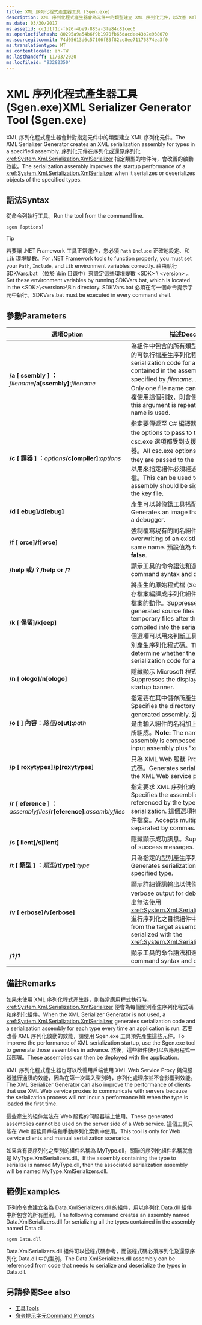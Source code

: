 ```yaml
---
title: XML 序列化程式產生器工具 (Sgen.exe)
description: XML 序列化程式產生器會為元件中的類型建立 XML 序列化元件，以改善 XmlSerializer 的啟動效能。
ms.date: 03/30/2017
ms.assetid: cc1d1f1c-fb26-4be9-885a-3fe84c81cec6
ms.openlocfilehash: 80295a9a54b6f9b1970fb65dacdee43b2e938070
ms.sourcegitcommit: 74d05613d6c57106f83f82ce8ee71176874ea3f0
ms.translationtype: MT
ms.contentlocale: zh-TW
ms.lasthandoff: 11/03/2020
ms.locfileid: "93282350"
---
```

# <a name="xml-serializer-generator-tool-sgenexe"></a><span data-ttu-id="3dfeb-103">XML 序列化程式產生器工具 (Sgen.exe)</span><span class="sxs-lookup"><span data-stu-id="3dfeb-103">XML Serializer Generator Tool (Sgen.exe)</span></span>

<span data-ttu-id="3dfeb-104">XML 序列化程式產生器會針對指定元件中的類型建立 XML 序列化元件。</span><span class="sxs-lookup"><span data-stu-id="3dfeb-104">The XML Serializer Generator creates an XML serialization assembly for types in a specified assembly.</span></span> <span data-ttu-id="3dfeb-105">序列化元件在序列化或還原序列化 <xref:System.Xml.Serialization.XmlSerializer> 指定類型的物件時，會改善的啟動效能。</span><span class="sxs-lookup"><span data-stu-id="3dfeb-105">The serialization assembly improves the startup performance of a <xref:System.Xml.Serialization.XmlSerializer> when it serializes or deserializes objects of the specified types.</span></span>
  
## <a name="syntax"></a><span data-ttu-id="3dfeb-106">語法</span><span class="sxs-lookup"><span data-stu-id="3dfeb-106">Syntax</span></span>

<span data-ttu-id="3dfeb-107">從命令列執行工具。</span><span class="sxs-lookup"><span data-stu-id="3dfeb-107">Run the tool from the command line.</span></span>
  
```console  
sgen [options]  
```
  
> [!TIP]
> <span data-ttu-id="3dfeb-108">若要讓 .NET Framework 工具正常運作，您必須 `Path` `Include` 正確地設定、和 `Lib` 環境變數。</span><span class="sxs-lookup"><span data-stu-id="3dfeb-108">For .NET Framework tools to function properly, you must set your `Path`, `Include`, and `Lib` environment variables correctly.</span></span> <span data-ttu-id="3dfeb-109">藉由執行 SDKVars.bat （位於 \bin 目錄中）來設定這些環境變數 \<SDK> \\ \<version> 。</span><span class="sxs-lookup"><span data-stu-id="3dfeb-109">Set these environment variables by running SDKVars.bat, which is located in the \<SDK>\\\<version>\Bin directory.</span></span> <span data-ttu-id="3dfeb-110">SDKVars.bat 必須在每一個命令提示字元中執行。</span><span class="sxs-lookup"><span data-stu-id="3dfeb-110">SDKVars.bat must be executed in every command shell.</span></span>
  
## <a name="parameters"></a><span data-ttu-id="3dfeb-111">參數</span><span class="sxs-lookup"><span data-stu-id="3dfeb-111">Parameters</span></span>  
  
|<span data-ttu-id="3dfeb-112">選項</span><span class="sxs-lookup"><span data-stu-id="3dfeb-112">Option</span></span>|<span data-ttu-id="3dfeb-113">描述</span><span class="sxs-lookup"><span data-stu-id="3dfeb-113">Description</span></span>|  
|------------|-----------------|  
|<span data-ttu-id="3dfeb-114">**/a \[ ssembly \] ：**_filename_</span><span class="sxs-lookup"><span data-stu-id="3dfeb-114">**/a\[ssembly\]:**_filename_</span></span>|<span data-ttu-id="3dfeb-115">為組件中包含的所有類型或 *filename* 所指定的可執行檔產生序列化程式碼。</span><span class="sxs-lookup"><span data-stu-id="3dfeb-115">Generates serialization code for all the types contained in the assembly or executable specified by *filename*.</span></span> <span data-ttu-id="3dfeb-116">只能提供一個檔名。</span><span class="sxs-lookup"><span data-stu-id="3dfeb-116">Only one file name can be provided.</span></span> <span data-ttu-id="3dfeb-117">如果重複使用這個引數，則會使用最後一個檔名。</span><span class="sxs-lookup"><span data-stu-id="3dfeb-117">If this argument is repeated, the last file name is used.</span></span>|  
|<span data-ttu-id="3dfeb-118">**/c \[ 譯器 \] ：**_options_</span><span class="sxs-lookup"><span data-stu-id="3dfeb-118">**/c\[ompiler\]:**_options_</span></span>|<span data-ttu-id="3dfeb-119">指定要傳遞至 C# 編譯器的選項。</span><span class="sxs-lookup"><span data-stu-id="3dfeb-119">Specifies the options to pass to the C# compiler.</span></span> <span data-ttu-id="3dfeb-120">所有 csc.exe 選項都受到支援，可以傳遞至編譯器。</span><span class="sxs-lookup"><span data-stu-id="3dfeb-120">All csc.exe options are supported as they are passed to the compiler.</span></span> <span data-ttu-id="3dfeb-121">這個選項可以用來指定組件必須經過簽署，並指定金鑰檔。</span><span class="sxs-lookup"><span data-stu-id="3dfeb-121">This can be used to specify that the assembly should be signed and to specify the key file.</span></span>|  
|<span data-ttu-id="3dfeb-122">**/d \[ ebug\]**</span><span class="sxs-lookup"><span data-stu-id="3dfeb-122">**/d\[ebug\]**</span></span>|<span data-ttu-id="3dfeb-123">產生可以與偵錯工具搭配使用的影像。</span><span class="sxs-lookup"><span data-stu-id="3dfeb-123">Generates an image that can be used with a debugger.</span></span>|  
|<span data-ttu-id="3dfeb-124">**/f \[ orce\]**</span><span class="sxs-lookup"><span data-stu-id="3dfeb-124">**/f\[orce\]**</span></span>|<span data-ttu-id="3dfeb-125">強制覆寫現有的同名組件。</span><span class="sxs-lookup"><span data-stu-id="3dfeb-125">Forces the overwriting of an existing assembly of the same name.</span></span> <span data-ttu-id="3dfeb-126">預設值為 **false** 。</span><span class="sxs-lookup"><span data-stu-id="3dfeb-126">The default is **false**.</span></span>|  
|<span data-ttu-id="3dfeb-127">**/help 或/？**</span><span class="sxs-lookup"><span data-stu-id="3dfeb-127">**/help or /?**</span></span>|<span data-ttu-id="3dfeb-128">顯示工具的命令語法和選項。</span><span class="sxs-lookup"><span data-stu-id="3dfeb-128">Displays command syntax and options for the tool.</span></span>|  
|<span data-ttu-id="3dfeb-129">**/k \[ 保留\]**</span><span class="sxs-lookup"><span data-stu-id="3dfeb-129">**/k\[eep\]**</span></span>|<span data-ttu-id="3dfeb-130">將產生的原始程式檔 (Source File) 和其他暫存檔案編譯成序列化組件之後，隱藏刪除這些檔案的動作。</span><span class="sxs-lookup"><span data-stu-id="3dfeb-130">Suppresses the deletion of the generated source files and other temporary files after they have been compiled into the serialization assembly.</span></span> <span data-ttu-id="3dfeb-131">這個選項可以用來判斷工具是否正在為特定的型別產生序列化程式碼。</span><span class="sxs-lookup"><span data-stu-id="3dfeb-131">This can be used to determine whether the tool is generating serialization code for a particular type.</span></span>|  
|<span data-ttu-id="3dfeb-132">**/n \[ ologo\]**</span><span class="sxs-lookup"><span data-stu-id="3dfeb-132">**/n\[ologo\]**</span></span>|<span data-ttu-id="3dfeb-133">隱藏顯示 Microsoft 程式啟始資訊。</span><span class="sxs-lookup"><span data-stu-id="3dfeb-133">Suppresses the display of the Microsoft startup banner.</span></span>|  
|<span data-ttu-id="3dfeb-134">**/o \[ \] 內容：**_路徑_</span><span class="sxs-lookup"><span data-stu-id="3dfeb-134">**/o\[ut\]:**_path_</span></span>|<span data-ttu-id="3dfeb-135">指定要在其中儲存所產生之組件的目錄。</span><span class="sxs-lookup"><span data-stu-id="3dfeb-135">Specifies the directory in which to save the generated assembly.</span></span> <span data-ttu-id="3dfeb-136">**注意：** 產生的組件名稱是由輸入組件的名稱加上 "xmlSerializers.dll" 所組成。</span><span class="sxs-lookup"><span data-stu-id="3dfeb-136">**Note:**  The name of the generated assembly is composed of the name of the input assembly plus "xmlSerializers.dll".</span></span>|  
|<span data-ttu-id="3dfeb-137">**/p \[ roxytypes\]**</span><span class="sxs-lookup"><span data-stu-id="3dfeb-137">**/p\[roxytypes\]**</span></span>|<span data-ttu-id="3dfeb-138">只為 XML Web 服務 Proxy 型別產生序列化程式碼。</span><span class="sxs-lookup"><span data-stu-id="3dfeb-138">Generates serialization code only for the XML Web service proxy types.</span></span>|  
|<span data-ttu-id="3dfeb-139">**/r \[ eference \] ：**_assemblyfiles_</span><span class="sxs-lookup"><span data-stu-id="3dfeb-139">**/r\[eference\]:**_assemblyfiles_</span></span>|<span data-ttu-id="3dfeb-140">指定要求 XML 序列化的型別所參考的組件。</span><span class="sxs-lookup"><span data-stu-id="3dfeb-140">Specifies the assemblies that are referenced by the types requiring XML serialization.</span></span> <span data-ttu-id="3dfeb-141">這個選項接受以逗號分隔多個組件檔案。</span><span class="sxs-lookup"><span data-stu-id="3dfeb-141">Accepts multiple assembly files separated by commas.</span></span>|  
|<span data-ttu-id="3dfeb-142">**/s \[ ilent\]**</span><span class="sxs-lookup"><span data-stu-id="3dfeb-142">**/s\[ilent\]**</span></span>|<span data-ttu-id="3dfeb-143">隱藏顯示成功訊息。</span><span class="sxs-lookup"><span data-stu-id="3dfeb-143">Suppresses the display of success messages.</span></span>|  
|<span data-ttu-id="3dfeb-144">**/t \[ 類型 \] ：**_類型_</span><span class="sxs-lookup"><span data-stu-id="3dfeb-144">**/t\[ype\]:**_type_</span></span>|<span data-ttu-id="3dfeb-145">只為指定的型別產生序列化程式碼。</span><span class="sxs-lookup"><span data-stu-id="3dfeb-145">Generates serialization code only for the specified type.</span></span>|  
|<span data-ttu-id="3dfeb-146">**/v \[ erbose\]**</span><span class="sxs-lookup"><span data-stu-id="3dfeb-146">**/v\[erbose\]**</span></span>|<span data-ttu-id="3dfeb-147">顯示詳細資訊輸出以供偵錯。</span><span class="sxs-lookup"><span data-stu-id="3dfeb-147">Displays verbose output for debugging.</span></span> <span data-ttu-id="3dfeb-148">此選項會列出無法使用 <xref:System.Xml.Serialization.XmlSerializer> 進行序列化之目標組件中的型別。</span><span class="sxs-lookup"><span data-stu-id="3dfeb-148">Lists types from the target assembly that cannot be serialized with the <xref:System.Xml.Serialization.XmlSerializer>.</span></span>|  
|<span data-ttu-id="3dfeb-149">**/?**</span><span class="sxs-lookup"><span data-stu-id="3dfeb-149">**/?**</span></span>|<span data-ttu-id="3dfeb-150">顯示工具的命令語法和選項。</span><span class="sxs-lookup"><span data-stu-id="3dfeb-150">Displays command syntax and options for the tool.</span></span>|  
  
## <a name="remarks"></a><span data-ttu-id="3dfeb-151">備註</span><span class="sxs-lookup"><span data-stu-id="3dfeb-151">Remarks</span></span>  
 <span data-ttu-id="3dfeb-152">如果未使用 XML 序列化程式產生器，則每當應用程式執行時，<xref:System.Xml.Serialization.XmlSerializer> 便會為每個型別產生序列化程式碼和序列化組件。</span><span class="sxs-lookup"><span data-stu-id="3dfeb-152">When the XML Serializer Generator is not used, a <xref:System.Xml.Serialization.XmlSerializer> generates serialization code and a serialization assembly for each type every time an application is run.</span></span> <span data-ttu-id="3dfeb-153">若要改善 XML 序列化啟動的效能，請使用 Sgen.exe 工具預先產生這些元件。</span><span class="sxs-lookup"><span data-stu-id="3dfeb-153">To improve the performance of XML serialization startup, use the Sgen.exe tool to generate those assemblies in advance.</span></span> <span data-ttu-id="3dfeb-154">然後，這些組件便可以與應用程式一起部署。</span><span class="sxs-lookup"><span data-stu-id="3dfeb-154">These assemblies can then be deployed with the application.</span></span>  
  
 <span data-ttu-id="3dfeb-155">XML 序列化程式產生器也可以改善用戶端使用 XML Web Service Proxy 與伺服器進行通訊的效能，因為在第一次載入型別時，序列化處理序並不會影響到效能。</span><span class="sxs-lookup"><span data-stu-id="3dfeb-155">The XML Serializer Generator can also improve the performance of clients that use XML Web service proxies to communicate with servers because the serialization process will not incur a performance hit when the type is loaded the first time.</span></span>  
  
 <span data-ttu-id="3dfeb-156">這些產生的組件無法在 Web 服務的伺服器端上使用。</span><span class="sxs-lookup"><span data-stu-id="3dfeb-156">These generated assemblies cannot be used on the server side of a Web service.</span></span> <span data-ttu-id="3dfeb-157">這個工具只能在 Web 服務用戶端和手動序列化案例中使用。</span><span class="sxs-lookup"><span data-stu-id="3dfeb-157">This tool is only for Web service clients and manual serialization scenarios.</span></span>  
  
 <span data-ttu-id="3dfeb-158">如果含有要序列化之型別的組件名稱為 MyType.dll，關聯的序列化組件名稱就會是 MyType.XmlSerializers.dll。</span><span class="sxs-lookup"><span data-stu-id="3dfeb-158">If the assembly containing the type to serialize is named MyType.dll, then the associated serialization assembly will be named MyType.XmlSerializers.dll.</span></span>  
  
## <a name="examples"></a><span data-ttu-id="3dfeb-159">範例</span><span class="sxs-lookup"><span data-stu-id="3dfeb-159">Examples</span></span>  
 <span data-ttu-id="3dfeb-160">下列命令會建立名為 Data.XmlSerializers.dll 的組件，用以序列化 Data.dll 組件中所包含的所有型別。</span><span class="sxs-lookup"><span data-stu-id="3dfeb-160">The following command creates an assembly named Data.XmlSerializers.dll for serializing all the types contained in the assembly named Data.dll.</span></span>  
  
```console  
sgen Data.dll
```  
  
 <span data-ttu-id="3dfeb-161">Data.XmlSerializers.dll 組件可以從程式碼參考，而該程式碼必須序列化及還原序列化 Data.dll 中的型別。</span><span class="sxs-lookup"><span data-stu-id="3dfeb-161">The Data.XmlSerializers.dll assembly can be referenced from code that needs to serialize and deserialize the types in Data.dll.</span></span>  
  
## <a name="see-also"></a><span data-ttu-id="3dfeb-162">另請參閱</span><span class="sxs-lookup"><span data-stu-id="3dfeb-162">See also</span></span>

- [<span data-ttu-id="3dfeb-163">工具</span><span class="sxs-lookup"><span data-stu-id="3dfeb-163">Tools</span></span>](../../framework/tools/index.md)
- [<span data-ttu-id="3dfeb-164">命令提示字元</span><span class="sxs-lookup"><span data-stu-id="3dfeb-164">Command Prompts</span></span>](../../framework/tools/developer-command-prompt-for-vs.md)
